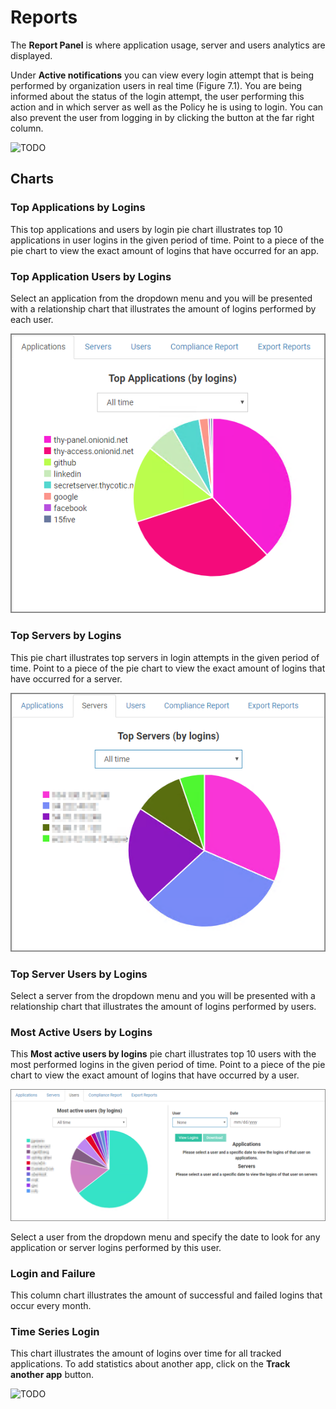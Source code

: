 [title]: # (Reports)
[tags]: # (thycotic access control)
[priority]: # (8)
# Reports

The __Report Panel__ is where application usage, server and users analytics are displayed.

Under __Active notifications__ you can view every login attempt that is being performed by organization users in real time (Figure 7.1). You are being informed about the status of the login attempt, the user performing this action and in which server as well as the Policy he is using to login. You can also prevent the user from logging in by clicking the button at the far right column.

![TODO](images/act-notify.png "Active notifications")
  
## Charts

### Top Applications by Logins

This top applications and users by login pie chart illustrates top 10 applications in user logins in the given period of time. Point to a piece of the pie chart to view the exact amount of logins that have occurred for an app.

### Top Application Users by Logins

Select an application from the dropdown menu and you will be presented with a relationship chart that illustrates the amount of logins performed by each user.

![TODO](images/top-apps.png "Top applications and users by login")

### Top Servers by Logins

This pie chart illustrates top servers in login attempts in the given period of time. Point to a piece of the pie chart to view the exact amount of logins that have occurred for a server. 

![TODO](images/top-servers.png "Top servers and users by logins")

### Top Server Users by Logins

Select a server from the dropdown menu and you will be presented with a relationship chart that illustrates the amount of logins performed by users.

### Most Active Users by Logins

This __Most active users by logins__ pie chart illustrates top 10 users with the most performed logins in the given period of time. Point to a piece of the pie chart to view the exact amount of logins that have occurred by a user.

![TODO](images/most-active.png "Most active users by logins")

Select a user from the dropdown menu and specify the date to look for any application or server logins performed by this user.

### Login and Failure

This column chart illustrates the amount of successful and failed logins that occur every month. 

### Time Series Login

This chart illustrates the amount of logins over time for all tracked applications. To add statistics about another app, click on the __Track another app__ button.

![TODO](images/login-fail.png "Login and failure & Time series logins")
